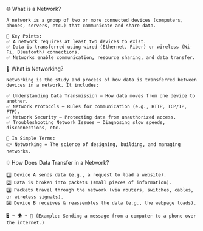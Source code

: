 🌐 What is a Network?

    A network is a group of two or more connected devices (computers, phones, servers, etc.) that communicate and share data.

    📌 Key Points:
    ✅ A network requires at least two devices to exist.
    ✅ Data is transferred using wired (Ethernet, Fiber) or wireless (Wi-Fi, Bluetooth) connections.
    ✅ Networks enable communication, resource sharing, and data transfer.


🔗 What is Networking?

    Networking is the study and process of how data is transferred between devices in a network. It includes:

    ✅ Understanding Data Transmission – How data moves from one device to another.
    ✅ Network Protocols – Rules for communication (e.g., HTTP, TCP/IP, FTP).
    ✅ Network Security – Protecting data from unauthorized access.
    ✅ Troubleshooting Network Issues – Diagnosing slow speeds, disconnections, etc.

    📌 In Simple Terms:
    👉 Networking = The science of designing, building, and managing networks.



💡 How Does Data Transfer in a Network?

    1️⃣ Device A sends data (e.g., a request to load a website).
    2️⃣ Data is broken into packets (small pieces of information).
    3️⃣ Packets travel through the network (via routers, switches, cables, or wireless signals).
    4️⃣ Device B receives & reassembles the data (e.g., the webpage loads).

    🖥️ ➡️ 🌍 ➡️ 📱 (Example: Sending a message from a computer to a phone over the internet.)